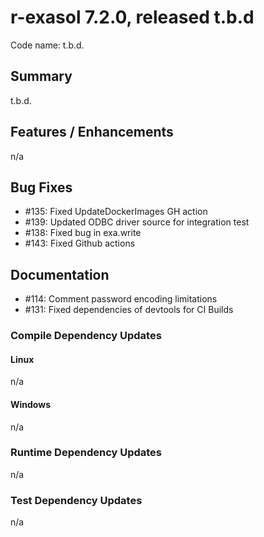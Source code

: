 # r-exasol 7.2.0, released t.b.d

Code name: t.b.d.

## Summary 

t.b.d. 

## Features / Enhancements

 n/a

## Bug Fixes

 - #135: Fixed UpdateDockerImages GH action
 - #139: Updated ODBC driver source for integration test
 - #138: Fixed bug in exa.write
 - #143: Fixed Github actions

## Documentation

 - #114: Comment password encoding limitations
 - #131: Fixed dependencies of devtools for CI Builds

### Compile Dependency Updates

#### Linux
n/a

#### Windows
n/a

### Runtime Dependency Updates
n/a

### Test Dependency Updates
n/a
